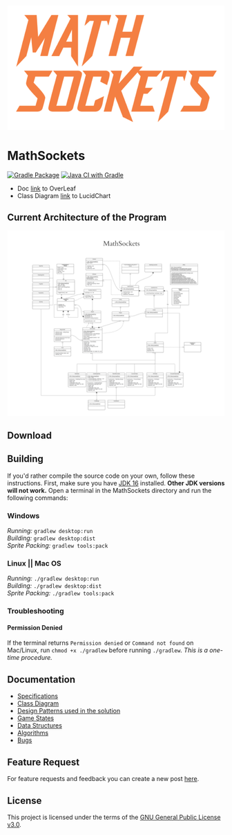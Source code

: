 ![logo](docs/logo.png) 
# MathSockets 
[![Gradle Package](https://github.com/Vivallo04/MathSockets/actions/workflows/gradle-publish.yml/badge.svg)](https://github.com/Vivallo04/MathSockets/actions/workflows/gradle-publish.yml) [![Java CI with Gradle](https://github.com/Vivallo04/MathSockets/actions/workflows/gradle.yml/badge.svg?branch=master)](https://github.com/Vivallo04/MathSockets/actions/workflows/gradle.yml)
- Doc [link](https://www.overleaf.com/9279542132rnkkgsrbsxyq) to OverLeaf
- Class Diagram [link](https://lucid.app/lucidchart/invitations/accept/inv_ecb42170-a261-42f3-b955-15b89e92216e?viewport_loc=-1707%2C-1590%2C5913%2C3003%2C0_0) to LucidChart


## Current Architecture of the Program
![MathSockets Class Diagram.png](docs/UML/MathSockets_Class_Diagram.png)


## Download


## Building

If you'd rather compile the source code on your own, follow these instructions.
First, make sure you have [JDK 16](https://adoptopenjdk.net/archive.html?variant=openjdk16&jvmVariant=hotspot) installed. **Other JDK versions will not work.** Open a terminal in the MathSockets directory and run the following commands:

### Windows
_Running:_ `gradlew desktop:run`  
_Building:_ `gradlew desktop:dist`  
_Sprite Packing:_ `gradlew tools:pack`

### Linux || Mac OS
_Running:_ `./gradlew desktop:run`  
_Building:_ `./gradlew desktop:dist`  
_Sprite Packing:_ `./gradlew tools:pack`


### Troubleshooting

#### Permission Denied
If 
the terminal returns `Permission denied` or `Command not found` on Mac/Linux, run `chmod +x ./gradlew` before running `./gradlew`. *This is a one-time procedure.*


## Documentation

- [Specifications](https://github.com/Vivallo04/MathSockets/wiki/1.-Maintaining-the-Integrity-of-the-Specifications) 
- [Class Diagram](https://github.com/Vivallo04/MathSockets/wiki/Class-Diagram)
- [Design Patterns used in the solution](https://github.com/Vivallo04/MathSockets/wiki/Design-Patterns)
- [Game States](https://github.com/Vivallo04/MathSockets/wiki/Main-Game-States)
- [Data Structures](https://github.com/Vivallo04/MathSockets/wiki/Data-Structures)
- [Algorithms](https://github.com/Vivallo04/MathSockets/wiki/Algorithms)
- [Bugs](https://github.com/Vivallo04/MathSockets/wiki/Bugs)

## Feature Request
For feature requests and feedback you can create a new post [here](https://github.com/Vivallo04/MathSockets/issues).




 
## License
This project is licensed under the terms of the [GNU General Public License v3.0](LICENSE).
